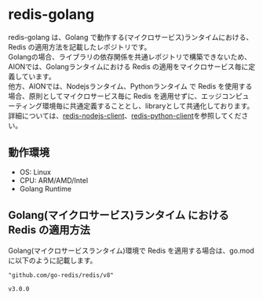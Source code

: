 # redis-golang
redis-golang は、Golang で動作する(マイクロサービス)ランタイムにおける、Redis の適用方法を記載したレポジトリです。  
Golangの場合、ライブラリの依存関係を共通レポジトリで構築できないため、AIONでは、Golangランタイムにおける Redis の適用をマイクロサービス毎に定義しています。  
他方、AIONでは、Nodejsランタイム、Pythonランタイム で Redis を使用する場合、原則としてマイクロサービス毎に Redis を適用せずに、エッジコンピューティング環境毎に共通定義することとし、libraryとして共通化しております。詳細については、[redis-nodejs-client](https://github.com/latonaio/redis-nodejs-client)、[redis-python-client](https://github.com/latonaio/redis-python-client)を参照してください。

## 動作環境

* OS: Linux  
* CPU: ARM/AMD/Intel  
* Golang Runtime  

## Golang(マイクロサービス)ランタイム における Redis の適用方法  

Golang(マイクロサービスランタイム)環境で Redis を適用する場合は、go.modに以下のように記載します。  
```
"github.com/go-redis/redis/v8" 

v3.0.0

```